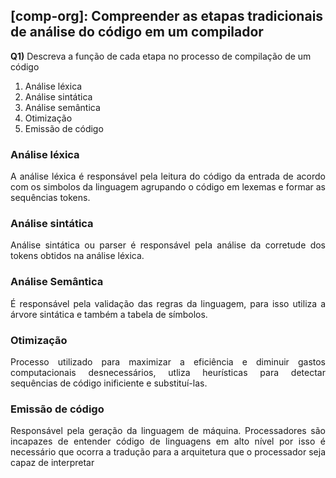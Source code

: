 ## [comp-org]: Compreender as etapas tradicionais de análise do código em um compilador

**Q1)** Descreva a função de cada etapa no processo de compilação de um código

1. Análise léxica
2. Análise sintática
3. Análise semântica
4. Otimização
5. Emissão de código 

### Análise léxica

<p align='justify'>A análise léxica é responsável pela leitura do código da entrada de acordo com os simbolos da linguagem agrupando o código em lexemas e formar as sequências tokens.</p>

### Análise sintática

<p align='justify'>Análise sintática ou parser é responsável pela análise da corretude dos tokens obtidos na análise léxica.</p>

### Análise Semântica

<p align='justify'>É responsável pela validação das regras da linguagem, para isso utiliza a árvore sintática e também a tabela de símbolos.</p>

### Otimização

<p align='justify'>Processo utilizado para maximizar a eficiência e diminuir gastos computacionais desnecessários, utliza heurísticas para detectar sequências de código inificiente e substituí-las.</p>

### Emissão de código

<p align='justify'>Responsável pela geração da linguagem de máquina. Processadores são incapazes de entender código de linguagens em alto nível por isso é necessário que ocorra a tradução para a arquitetura que o processador seja capaz de interpretar</p>